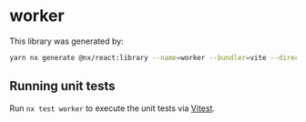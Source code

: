 # worker

This library was generated by:

```sh
yarn nx generate @nx/react:library --name=worker --bundler=vite --directory=libs/worker --compiler=swc --importPath=@takram/three-worker --style=none --unitTestRunner=jest --no-interactive
```

## Running unit tests

Run `nx test worker` to execute the unit tests via [Vitest](https://vitest.dev/).

